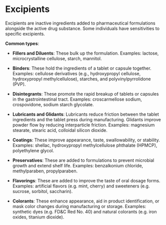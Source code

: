 # Excipients

Excipients are inactive ingredients added to pharmaceutical formulations alongside the active drug substance. Some individuals have sensitivities to specific excipients.

**Common types**:

* **Fillers and Diluents**: These bulk up the formulation. Examples: lactose, microcrystalline cellulose, starch, mannitol.

* **Binders**: These hold the ingredients of a tablet or capsule together. Examples: cellulose derivatives (e.g., hydroxypropyl cellulose, hydroxypropyl methylcellulose), starches, and polyvinylpyrrolidone (PVP).

* **Disintegrants**: These promote the rapid breakup of tablets or capsules in the gastrointestinal tract. Examples: croscarmellose sodium, crospovidone, sodium starch glycolate.

* **Lubricants and Glidants**: Lubricants reduce friction between the tablet ingredients and the tablet press during manufacturing. Glidants improve powder flow by reducing interparticle friction. Examples: magnesium stearate, stearic acid, colloidal silicon dioxide.

* **Coatings**: These improve appearance, taste, swallowability, or stability. Examples: shellac, hydroxypropyl methylcellulose phthalate (HPMCP), polyethylene glycol.

* **Preservatives**: These are added to formulations to prevent microbial growth and extend shelf life. Examples: benzalkonium chloride, methylparaben, propylparaben.

* **Flavorings**: These are added to improve the taste of oral dosage forms. Examples: artificial flavors (e.g. mint, cherry) and sweeteners (e.g. sucrose, sorbitol, saccharin).

* **Colorants**: These enhance appearance, aid in product identification, or mask color changes during manufacturing or storage. Examples: synthetic dyes (e.g. FD&C Red No. 40) and natural colorants (e.g. iron oxides, titanium dioxide).
